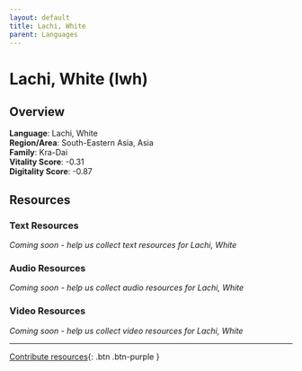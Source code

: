 ```yaml
---
layout: default
title: Lachi, White
parent: Languages
---
```


# Lachi, White (lwh)

## Overview

**Language**: Lachi, White  
**Region/Area**: South-Eastern Asia, Asia  
**Family**: Kra-Dai  
**Vitality Score**: -0.31  
**Digitality Score**: -0.87  

## Resources

### Text Resources
*Coming soon - help us collect text resources for Lachi, White*

### Audio Resources
*Coming soon - help us collect audio resources for Lachi, White*

### Video Resources
*Coming soon - help us collect video resources for Lachi, White*

---

[Contribute resources](https://fairtrain.github.io/){: .btn .btn-purple }
